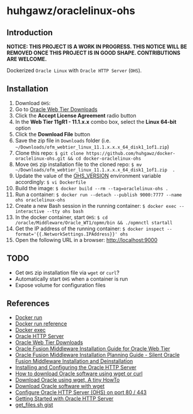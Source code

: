 # huhgawz/oraclelinux-ohs

## Introduction

**NOTICE: THIS PROJECT IS A WORK IN PROGRESS. THIS NOTICE WILL BE REMOVED ONCE THIS PROJECT IS IN GOOD SHAPE. CONTRIBUTIONS ARE WELCOME.**

Dockerized `Oracle Linux` with `Oracle HTTP Server` (`OHS`).

## Installation

1. Download `OHS`:
  1. Go to [Oracle Web Tier Downloads](http://www.oracle.com/technetwork/middleware/webtier/downloads/)
  2. Click the **Accept License Agreement** radio button
  3. In the **Web Tier 11gR1 - 11.1.x.x** combo box, select the **Linux 64-bit** option
  4. Click the **Download File** button
  5. Save the zip file in `Downloads` folder (i.e. `~/Downloads/ofm_webtier_linux_11.1.x.x.x_64_disk1_1of1.zip`)
2. Clone this repo: `$ git clone https://github.com/huhgawz/docker-oraclelinux-ohs.git && cd docker-oraclelinux-ohs`
3. Move `OHS` zip installation file to the cloned repo: `$ mv ~/Downloads/ofm_webtier_linux_11.1.x.x.x_64_disk1_1of1.zip  .`
4. Update the value of the [OHS_VERSION](Dockerfile#L15) environment variable accordingly: `$ vi Dockerfile`
5. Build the image: `$ docker build --rm --tag=oraclelinux-ohs .`
6. Run a container: `$ docker run --detach --publish 9000:7777 --name ohs oraclelinux-ohs`
7. Create a new Bash session in the running container: `$ docker exec --interactive --tty ohs bash` 
8. In the docker container, start `OHS`: `$ cd /oracle/Middleware/Oracle_WT1/opmn/bin && ./opmnctl startall` 
9. Get the IP address of the running container: `$ docker inspect --format='{{.NetworkSettings.IPAddress}}' ohs`
10. Open the following URL in a browser: [http://localhost:9000]()

## TODO

- Get `OHS` zip installation file via `wget` or `curl`?
- Automatically start `OHS` when a container is run
- Expose volume for configuration files

## References

- [Docker run](https://docs.docker.com/reference/commandline/run/)
- [Docker run reference](https://docs.docker.com/reference/run/)
- [Docker exec](https://docs.docker.com/reference/commandline/exec/)
- [Oracle HTTP Server](http://www.oracle.com/technetwork/middleware/webtier/overview/index.html#OHS)
- [Oracle Web Tier Downloads](http://www.oracle.com/technetwork/middleware/webtier/downloads/index.html)
- [Oracle Fusion Middleware Installation Guide for Oracle Web Tier](https://docs.oracle.com/middleware/11119/webtier/install-ohs/toc.htm)
- [Oracle Fusion Middleware Installation Planning Guide - Silent Oracle Fusion Middleware Installation and Deinstallation](https://docs.oracle.com/middleware/11119/core/ASINS/silent_install.htm#ASINS235)
- [Installing and Configuring the Oracle HTTP Server](http://docs.oracle.com/html/E12405_15/wcadm_security_sso.htm#CEGEJJBE)
- [How to download Oracle software using wget or curl](http://www.pythian.com/blog/how-to-download-oracle-software-using-wget-or-curl/)
- [Download Oracle using wget, A tiny HowTo](http://nayyares.blogspot.com/2008/07/download-oracle-using-wget-tiny-howto.html)
- [Download Oracle software with wget](http://nayyares.blogspot.com/2008/07/download-oracle-using-wget-tiny-howto.html)
- [Configure Oracle HTTP Server (OHS) on port 80 / 443](http://onlineappsdba.com/index.php/2013/05/30/configure-oracle-http-server-ohs-on-port-80-443/)
- [Getting Started with Oracle HTTP Server](http://docs.oracle.com/cd/E16764_01/web.1111/e10144/getstart.htm#BEHFGCAE)
- [get_files.sh gist](https://gist.github.com/jpiwowar/6725209#file-get_files-sh)
